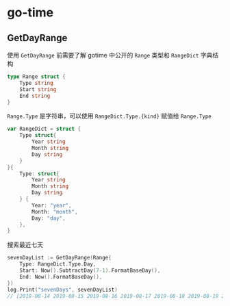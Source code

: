 # go-time

## GetDayRange

使用 `GetDayRange` 前需要了解 gotime 中公开的 `Range` 类型和 `RangeDict` 字典结构 

```go
type Range struct {
	Type string
	Start string
	End string
}
```

`Range.Type` 是字符串，可以使用 `RangeDict.Type.{kind}` 赋值给 `Range.Type`

```go
var RangeDict = struct {
	Type struct{
		Year string
		Month string
		Day string
	}
}{
	Type: struct{
		Year string
		Month string
		Day string
	} {
		Year: "year",
		Month: "month",
		Day: "day",
	},
}
```

搜索最近七天
```go
sevenDayList := GetDayRange(Range{
    Type: RangeDict.Type.Day,
    Start: Now().SubtractDay(7-1).FormatBaseDay(),
    End: Now().FormatBaseDay(),
})
log.Print("sevenDays", sevenDayList)
// [2019-08-14 2019-08-15 2019-08-16 2019-08-17 2019-08-18 2019-08-19 2019-08-20]
```